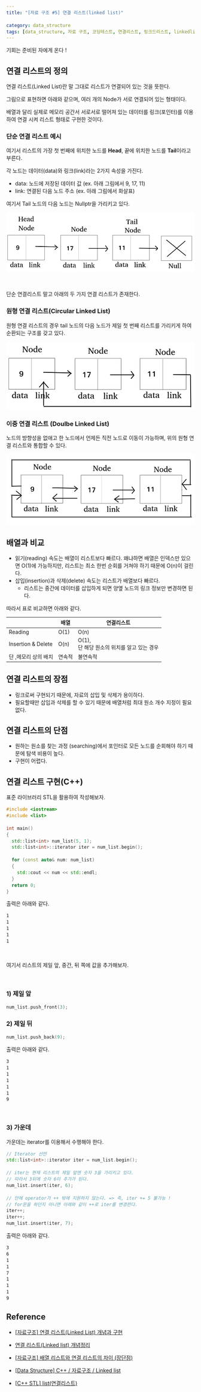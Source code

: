 ```yaml
---
title: "[자료 구조 #5] 연결 리스트(linked list)"

category: data_structure
tags: [data_structure, 자료 구조, 코딩테스트, 연결리스트, 링크드리스트, linkedlist]
---
```


기회는 준비된 자에게 온다 ! 

 

## 연결 리스트의 정의

연결 리스트(Linked List)란 말 그대로 리스트가 연결되어 있는 것을 뜻한다.

그림으로 표현하면 아래와 같으며, 여러 개의 Node가 서로 연결되어 있는 형태이다.

배열과 달리 실제로 메모리 공간서 서로서로 떨어져 있는 데이터를 링크(포인터)를 이용하여 연결 시켜 리스트 형태로 구현한 것이다.



### 단순 연결 리스트 예시

여기서 리스트의 가장 첫 번째에 위치한 노드를 **Head**, 끝에 위치한 노드를 **Tail**이라고 부른다.

각 노드는 데이터(data)와 링크(link)라는 2가지 속성을 가진다.

* data: 노드에 저장된 데이터 값 (ex. 아래 그림에서 9, 17, 11)
* link: 연결된 다음 노드 주소 (ex. 아래 그림에서 화살표)

여기서 Tail 노드의 다음 노드는 Nullptr을 가리키고 있다.

![](/assets/img/data_structure/2022-12-08/Selection_001.png)

<br/>

단순 연결리스트 말고 아래의 두 가지 연결 리스트가 존재한다.

### 원형 연결 리스트(Circular Linked List)

원형 연결 리스트의 경우 tail 노드의 다음 노드가 제일 첫 번째 리스트를 가리키게 하여 순환되는 구조를 갖고 있다.

![](/assets/img/data_structure/2022-12-08/Selection_002.png)



### 이중 연결 리스트 (Doulbe Linked List)

노드의 방향성을 없애고 한 노드에서 언제든 직전 노드로 이동이 가능하며, 위의 원형 연결 리스트와 통합할 수 있다.

![](/assets/img/data_structure/2022-12-08/Selection_003.png)



## 배열과 비교

* 읽기(reading) 속도는 배열이 리스트보다 빠르다. 왜냐하면 배열은 인덱스만 있으면 O(1)에 가능하지만, 리스트는 최소 한번 순회를 거쳐야 하기 때문에 O(n)이 걸린다.
* 삽입(insertion)과 삭제(delete) 속도는 리스트가 배열보다 빠르다.
  * 리스트는 중간에 데이터를 삽입하게 되면 양옆 노드의 링크 정보만 변경하면 된다. 

따라서 표로 비교하면 아래와 같다.

|                      | 배열   | 연결리스트                                      |
| -------------------- | ------ | ----------------------------------------------- |
| Reading              | O(1)   | O(n)                                            |
| Insertion & Delete   | O(n)   | O(1), <br/>단 해당 원소의 위치를 알고 있는 경우 |
| 단 ,메모리 상의 배치 | 연속적 | 불연속적                                        |



## 연결 리스트의 장점

* 링크로써 구현되기 때문에, 자료의 삽입 및 삭제가 용이하다.
* 필요할때만 삽입과 삭제를 할 수 있기 때문에 배열처럼 최대 원소 개수 지정이 필요없다.



## 연결 리스트의 단점

* 원하는 원소를 찾는 과정 (searching)에서 포인터로 모든 노드를 순회해야 하기 때문에 탐색 비용이 높다.
* 구현이 어렵다.



## 연결 리스트 구현(C++)

표준 라이브러리 STL을 활용하여 작성해보자.

~~~c++
#include <iostream>
#include <list>

int main()
{
  std::list<int> num_list(5, 1);
  std::list<int>::iterator iter = num_list.begin();

  for (const auto& num: num_list)
  {
    std::cout << num << std::endl;
  }
  return 0;
}
~~~

출력은 아래와 같다.

~~~Bash
1
1
1
1
1
~~~

<br/>

여기서 리스트의 제일 앞, 중간, 뒤 쪽에 값을 추가해보자.

<br/>

### 1) 제일 앞

~~~c++
num_list.push_front(3);
~~~

### 2) 제일 뒤

~~~c++
num_list.push_back(9);
~~~

출력은 아래와 같다.

~~~bash
3
1
1
1
1
1
9
~~~

<br/>

### 3) 가운데

가운데는 iterator를 이용해서 수행해야 한다.

~~~c++
// Iterator 선언
std::list<int>::iterator iter = num_list.begin();

// iter는 현재 리스트의 제일 앞엔 숫자 3을 가리키고 있다.
// 따라서 3뒤에 숫자 6이 추가가 된다.
num_list.insert(iter, 6);

// 안에 operator가 ++ 밖에 지원하지 않는다. => 즉, iter += 5 불가능 !
// for문을 하던지 아니면 아래와 같이 ++로 iter를 변경한다.
iter++;
iter++;
num_list.insert(iter, 7);
~~~

출력은 아래와 같다.

~~~bash
3
6
1
1
7
1
1
1
9
~~~



## Reference

* [[자료구조] 연결 리스트(Linked List) 개념과 구현](https://leejinseop.tistory.com/4)
* [연결 리스트(Linked list) 개념정리](https://lamarr.dev/datastructure/2020/04/02/01-linked-list.html)
* [[자료구조] 배열 리스트와 연결 리스트의 차이 (장단점)](https://m.blog.naver.com/PostView.naver?isHttpsRedirect=true&blogId=tjsrudv&logNo=221055137174)

* [[Data Structure] C++ / 자료구조 / Linked list](https://velog.io/@kon6443/Data-Structure-C-%EC%9E%90%EB%A3%8C%EA%B5%AC%EC%A1%B0-Linked-list)
* [[C++ STL] list(연결리스트)](https://sanghyu.tistory.com/84)